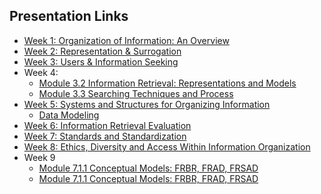 ## Presentation Links

- [Week 1: Organization of Information: An Overview](https://manika-lamba.github.io/LIS5043/Week-1/#/title-slide)
- [Week 2: Representation & Surrogation](https://manika-lamba.github.io/LIS5043/Week-2/#/title-slide)
- [Week 3: Users & Information Seeking](https://manika-lamba.github.io/LIS5043/Week-3/#/title-slide)
- Week 4:
  - [Module 3.2 Information Retrieval: Representations and Models](https://manika-lamba.github.io/LIS5043/Week-4_part1/#/title-slide)
  - [Module 3.3 Searching Techniques and Process](https://manika-lamba.github.io/LIS5043/Week-4_part2/#/title-slide)
- [Week 5: Systems and Structures for Organizing Information](https://manika-lamba.github.io/LIS5043/Week-5/#/title-slide)
  - [Data Modeling](https://manika-lamba.github.io/LIS5043/Data%20Modeling/#/title-slide)
- [Week 6: Information Retrieval Evaluation](https://manika-lamba.github.io/LIS5043/Week-6/#/title-slide)
- [Week 7: Standards and Standardization](https://manika-lamba.github.io/LIS5043/Week-7/#/title-slide)
- [Week 8: Ethics, Diversity and Access  Within Information Organization](https://manika-lamba.github.io/LIS5043/Week-8/#/title-slide)
- Week 9
  - [Module 7.1.1 Conceptual Models: FRBR, FRAD, FRSAD](https://manika-lamba.github.io/LIS5043/Week-9_part1/#/title-slide)
  - [Module 7.1.1 Conceptual Models: FRBR, FRAD, FRSAD](https://manika-lamba.github.io/LIS5043/Week-9_part2/#/title-slide)
